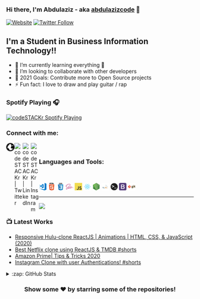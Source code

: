 ### Hi there, I'm Abdulaziz - aka [abdulazizcode][website] 👋

[![Website](https://img.shields.io/website?label=abdulazizcode&style=for-the-badge&url=https%3A%2F%2Fabdulazizcode.com)](https://hungry-allen-bd73b4.netlify.app/)
[![Twitter Follow](https://img.shields.io/twitter/follow/abdusamadzoda?color=1DA1F2&logo=twitter&style=for-the-badge)](https://twitter.com/abdusamadzoda)

## I'm a Student in Business Information Technology!!


- 🌱 I’m currently learning everything 🤣
- 👯 I’m looking to collaborate with other developers
- 🥅 2021 Goals: Contribute more to Open Source projects
- ⚡ Fun fact: I love to draw and play guitar / rap

### Spotify Playing 🎧

[<img src="https://now-playing-codestackr.vercel.app/api/spotify-playing" alt="codeSTACKr Spotify Playing" width="350" />](https://open.spotify.com/user/21gozdo7v74xj6pnpcwdgbmna)

### Connect with me:

[<img align="left" alt="abdulazizcode.com" width="22px" src="https://raw.githubusercontent.com/iconic/open-iconic/master/svg/globe.svg" />][website]

[<img align="left" alt="codeSTACKr | Twitter" width="22px" src="https://cdn.jsdelivr.net/npm/simple-icons@v3/icons/twitter.svg" />][twitter]
[<img align="left" alt="codeSTACKr | LinkedIn" width="22px" src="https://cdn.jsdelivr.net/npm/simple-icons@v3/icons/linkedin.svg" />][linkedin]
[<img align="left" alt="codeSTACKr | Instagram" width="22px" src="https://cdn.jsdelivr.net/npm/simple-icons@v3/icons/instagram.svg" />][instagram]

<br />

### Languages and Tools:

<br/>

<code><img height="20" src="https://raw.githubusercontent.com/github/explore/80688e429a7d4ef2fca1e82350fe8e3517d3494d/topics/visual-studio-code/visual-studio-code.png"></code>
<code><img height="20" src="https://raw.githubusercontent.com/github/explore/80688e429a7d4ef2fca1e82350fe8e3517d3494d/topics/html/html.png"></code>
<code><img height="20" src="https://raw.githubusercontent.com/github/explore/80688e429a7d4ef2fca1e82350fe8e3517d3494d/topics/css/css.png"></code>
<code><img height="20" src="https://raw.githubusercontent.com/github/explore/80688e429a7d4ef2fca1e82350fe8e3517d3494d/topics/sass/sass.png"></code>
<code><img height="20" src="https://raw.githubusercontent.com/github/explore/80688e429a7d4ef2fca1e82350fe8e3517d3494d/topics/javascript/javascript.png"></code>
<code><img height="20" src="https://raw.githubusercontent.com/github/explore/80688e429a7d4ef2fca1e82350fe8e3517d3494d/topics/react/react.png"></code>
<code><img height="20" src="https://raw.githubusercontent.com/github/explore/80688e429a7d4ef2fca1e82350fe8e3517d3494d/topics/nodejs/nodejs.png"></code> 
<code><img height="20" src="https://raw.githubusercontent.com/github/explore/80688e429a7d4ef2fca1e82350fe8e3517d3494d/topics/mysql/mysql.png"></code> 
<code><img height="20" src="https://raw.githubusercontent.com/github/explore/80688e429a7d4ef2fca1e82350fe8e3517d3494d/topics/terminal/terminal.png"></code> 
<code><img height="20" src="https://raw.githubusercontent.com/github/explore/80688e429a7d4ef2fca1e82350fe8e3517d3494d/topics/bootstrap/bootstrap.png"></code> 
<code><img height="20" src="https://raw.githubusercontent.com/github/explore/80688e429a7d4ef2fca1e82350fe8e3517d3494d/topics/git/git.png"></code> 

---
<a href="https://github.com/abdulazizcode">
  <img align="center" src="https://github-readme-stats.vercel.app/api/top-langs/?username=abdulazizcode&theme=light&hide_langs_below=1" />
</a>


### 📺 Latest Works 


- [Responsive Hulu-clone ReactJS | Animations | HTML, CSS, & JavaScript (2020)](https://nostalgic-johnson-8ba3c9.netlify.app/)
- [Best Netflix clone using ReactJS & TMDB #shorts](https://vigorous-kowalevski-1dcf7b.netlify.app/)
- [Amazon Prime| Tips & Tricks 2020](https://determined-hawking-11b431.netlify.app/)
- [Instagram Clone with user Authentications! #shorts](https://instagram-clone-6455e.web.app/)

<details>
  <summary>:zap: GitHub Stats</summary>

<a href="https://github.com/abdulazizcode">
 <img align="center" src="https://github-readme-stats.vercel.app/api?username=abdulazizcode&show_icons=true&theme=light&line_height=27" alt="Abdulaziz's github stats"/>
</a>
</details>

<div align="center">

### Show some ❤️ by starring some of the repositories!

</div>

[website]: https://hungry-allen-bd73b4.netlify.app/
[twitter]: https://twitter.com/abdusamadzoda
[instagram]: https://instagram.com/az1.zz
[linkedin]: https://www.linkedin.com/inabdusamadzoda-abdulaziz/
